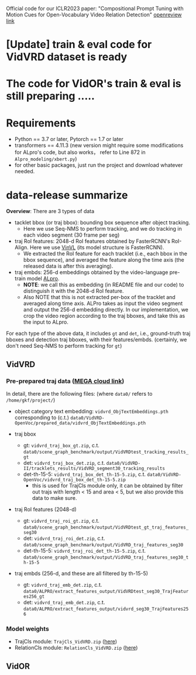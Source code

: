 Official code for our ICLR2023 paper: "Compositional Prompt Tuning with Motion Cues for Open-Vocabulary Video Relation Detection"
[openreview link](https://openreview.net/pdf?id=mE91GkXYipg) 

# **[Update]** train & eval code for VidVRD dataset is ready

# The code for VidOR's train & eval is still preparing .....

# Requirements

- Python == 3.7 or later, Pytorch == 1.7 or later
- transformers == 4.11.3 (new version might require some modifications for ALpro's code, but also works， refer to Line 872 in `Alpro_modeling/xbert.py`) 
- for other basic packages, just run the project and download whatever needed.

# data-release summarize

**Overview**: There are 3 types of data
- tacklet bbox (or traj bbox): bounding box sequence after object tracking. 
    - Here we use Seq-NMS to perform tracking, and we do tracking in each video segment (30 frame per seg)
- traj RoI features: 2048-d RoI features obtained by FasterRCNN's RoI-Align. Here we use [VinVL](https://github.com/pzzhang/VinVL) (its model structure is FasterRCNN). 
    - We extracted the RoI feature for each tracklet (i.e., each bbox in the bbox sequence), and averaged the feature along the time axis (the released data is after this averaging).
- traj embds: 256-d embeddings obtained by the video-language pre-train model [ALpro](https://github.com/salesforce/ALPRO). 
    - **NOTE**: we call this as embedding (in README file and our code) to distinguish it with the 2048-d RoI feature.
    - Also NOTE that this is not extracted per-box of the tracklet and averaged along time axis. ALPro takes as input the video segment and output the 256-d embedding directly. In our implementation, we crop the video region according to the traj bboxes, and take this as the input to ALpro.

For each type of the above data, it includes `gt` and `det`, i.e., ground-truth traj bboxes and detection traj bboxes, with their features/embds. (certainly, we don't need Seq-NMS to perform tracking for `gt`)

## VidVRD
### Pre-prepared traj data ([MEGA cloud link](https://mega.nz/folder/AYBkxCaI#QCqV3cnIdY_9DXGUnCtSvA))

In detail, there are the following files: (where `data0/` refers to `/home/gkf/project/`)

- object category text embedding: `vidvrd_ObjTextEmbeddings.pth` corresponding to (c.t.) `data0/VidVRD-OpenVoc/prepared_data/vidvrd_ObjTextEmbeddings.pth`

- traj bbox 
    - gt: `vidvrd_traj_box_gt.zip`, c.t. `data0/scene_graph_benchmark/output/VidVRDtest_tracking_results_gt`
    - det:  `vidvrd_traj_box_det.zip`, c.t. `data0/VidVRD-II/tracklets_results/VidVRD_segment30_tracking_results`
    - det-th-15-5:  `vidvrd_traj_box_det_th-15-5.zip`, c.t. `data0/VidVRD-OpenVoc/vidvrd_traj_box_det_th-15-5.zip`
        - this is used for TrajCls module only, it can be obtained by filter out trajs with length < 15 and area < 5, but we also provide this data to make sure.
- traj RoI features (2048-d)
    - gt: `vidvrd_traj_roi_gt.zip`, c.t. `data0/scene_graph_benchmark/output/VidVRDtest_gt_traj_features_seg30`
    - det:  `vidvrd_traj_roi_det.zip`, c.t. `data0/scene_graph_benchmark/output/VidVRD_traj_features_seg30`
    - det-th-15-5: `vidvrd_traj_roi_det_th-15-5.zip`, c.t. `data0/scene_graph_benchmark/output/VidVRD_traj_features_seg30_th-15-5`
- traj embds (256-d, and these are all filtered by th-15-5)
    - gt:  `vidvrd_traj_emb_det.zip`, c.t. `data0/ALPRO/extract_features_output/VidVRDtest_seg30_TrajFeatures256_gt`
    - det:  `vidvrd_traj_emb_det.zip`, c.t. `data0/ALPRO/extract_features_output/vidvrd_seg30_TrajFeatures256`

### Model weights
- TrajCls module: `TrajCls_VidVRD.zip` ([here](https://mega.nz/file/xAo2QZhI#qPEnvaF9Rx-vPHWZMagFNwS71SxDRorWNs-M-uJsaUs))
- RelationCls module: `RelationCls_VidVRD.zip` ([here](https://mega.nz/file/sExTGJQK#gHEovg3bYxGptsar7AQZipS64QjadI0zT_58SrHwOKE))

## VidOR

